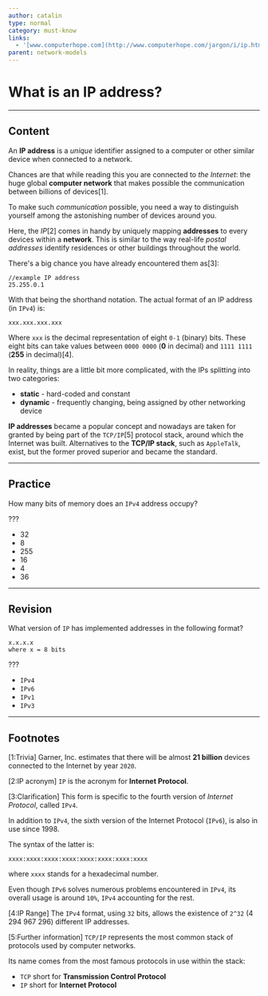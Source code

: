 ```yaml
---
author: catalin
type: normal
category: must-know
links:
  - '[www.computerhope.com](http://www.computerhope.com/jargon/i/ip.htm){website}'
parent: network-models
---
```


# What is an IP address?


---

## Content

An **IP address** is a *unique* identifier assigned to a computer or other similar device when connected to a network.

Chances are that while reading this you are connected to *the Internet*: the huge global **computer network** that makes possible the communication between billions of devices[1].

To make such *communication* possible, you need a way to distinguish yourself among the astonishing number of devices around you.

Here, the *IP*[2] comes in handy by uniquely mapping **addresses** to every devices within a **network**. This is similar to the way real-life *postal addresses* identify residences or other buildings throughout the world.

There's a big chance you have already encountered them as[3]:

```plain-text
//example IP address
25.255.0.1
```

With that being the shorthand notation. The actual format of an IP address (in `IPv4`) is:

```plain-text
xxx.xxx.xxx.xxx
```

Where `xxx` is the decimal representation of eight `0-1` (binary) bits. These eight bits can take values between `0000 0000` (**0** in decimal) and `1111 1111` (**255** in decimal)[4].

In reality, things are a little bit more complicated, with the IPs splitting into two categories:

- **static** - hard-coded and constant
- **dynamic** - frequently changing, being assigned by other networking device

**IP addresses** became a popular concept and nowadays are taken for granted by being part of the `TCP/IP`[5] protocol stack, around which the Internet was built.
Alternatives to the **TCP/IP stack**, such as `AppleTalk`, exist, but the former proved superior and became the standard.


---

## Practice

How many bits of memory does an `IPv4` address occupy?

???

- 32
- 8
- 255
- 16
- 4
- 36


---

## Revision

What version of `IP` has implemented addresses in the following format?

```plain-text
x.x.x.x
where x = 8 bits
```

???

- `IPv4`
- `IPv6`
- `IPv1`
- `IPv3`


---

## Footnotes

[1:Trivia]
Garner, Inc. estimates that there will be almost **21 billion** devices connected to the Internet by year `2020`.

[2:IP acronym]
`IP` is the acronym for **Internet Protocol**.

[3:Clarification]
This form is specific to the fourth version of *Internet Protocol*, called `IPv4`.

In addition to `IPv4`, the sixth version of the Internet Protocol (`IPv6`), is also in use since 1998.

The syntax of the latter is:

```plain-text
xxxx:xxxx:xxxx:xxxx:xxxx:xxxx:xxxx:xxxx
```

where `xxxx` stands for a hexadecimal number.

Even though `IPv6` solves numerous problems encountered in `IPv4`, its overall usage is around `10%`, `IPv4` accounting for the rest.

[4:IP Range]
The `IPv4` format, using `32` bits, allows the existence of `2^32` (4 294 967 296) different IP addresses.

[5:Further information]
`TCP/IP` represents the most common stack of protocols used by computer networks.

Its name comes from the most famous protocols in use within the stack:

- `TCP` short for **Transmission Control Protocol**
- `IP` short for **Internet Protocol**
 
